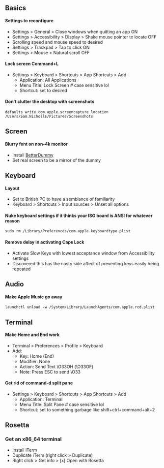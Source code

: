 ## Basics

#### Settings to reconfigure

* Settings > General > Close windows when quitting an app ON
* Settings > Accessibility > Display > Shake mouse pointer to locate OFF
* Scrolling speed and mouse speed to desired
* Settings > Trackpad > Tap to click ON
* Settings > Mouse > Natural scroll OFF

#### Lock screen Command+L

* Settings > Keyboard > Shortcuts > App Shortcuts > Add
   * Application: All Applications
   * Menu Title: Lock Screen # case sensitive lol
   * Shortcut: set to desired

#### Don't clutter the desktop with screenshots

```
defaults write com.apple.screencapture location /Users/Sam.Nicholls/Pictures/Screenshots
```

## Screen

#### Blurry font on non-4k monitor

* Install [BetterDummy](https://github.com/waydabber/BetterDummy)
* Set real screen to be a mirror of the dummy

## Keyboard

#### Layout

* Set to British PC to have a semblance of familiarity
* Keyboard > Shortcuts > Input sources > Unset all options

#### Nuke keyboard settings if it thinks your ISO board is ANSI for whatever reason

```
sudo rm /Library/Preferences/com.apple.keyboardtype.plist
```

#### Remove delay in activating Caps Lock

* Activate Slow Keys with lowest acceptance window from Accessibility settings
* Discovered this has the nasty side affect of preventing keys easily being repeated

## Audio

#### Make Apple Music go away

```
launchctl unload -w /System/Library/LaunchAgents/com.apple.rcd.plist
```

## Terminal

#### Make Home and End work

* Terminal > Preferences > Profile > Keyboard
* Add:
    *  Key: Home (End)
    *  Modifier: None
    *  Action: Send Text \O33OH (\O33OF)
    *  Note: Press ESC to send \O33

#### Get rid of command-d split pane

* Settings > Keyboard > Shortcuts > App Shortcuts > Add
   * Application: Terminal
   * Menu Title: Split Pane # case sensitive lol
   * Shortcut: set to something garbage like shift+ctrl+command+alt+2


## Rosetta

### Get an x86_64 terminal

* Install iTerm
* Duplicate iTerm (right click > Duplicate)
* Right click > Get info > [x] Open with Rosetta
